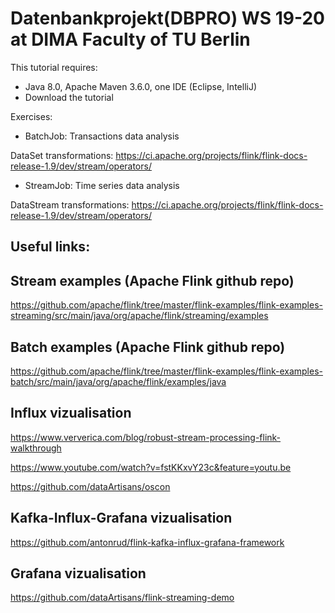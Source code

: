 # Datenbankprojekt(DBPRO) WS 19-20 at DIMA Faculty of TU Berlin

This tutorial requires: 
- Java 8.0, Apache Maven 3.6.0, one IDE (Eclipse, IntelliJ) 
- Download the tutorial

Exercises:
   - BatchJob: Transactions data analysis
  
   DataSet transformations:
   https://ci.apache.org/projects/flink/flink-docs-release-1.9/dev/stream/operators/
   
   
   - StreamJob: Time series data analysis
   
   DataStream transformations:
   https://ci.apache.org/projects/flink/flink-docs-release-1.9/dev/stream/operators/


## Useful links:

## Stream examples (Apache Flink github repo)

https://github.com/apache/flink/tree/master/flink-examples/flink-examples-streaming/src/main/java/org/apache/flink/streaming/examples


## Batch examples (Apache Flink github repo)

https://github.com/apache/flink/tree/master/flink-examples/flink-examples-batch/src/main/java/org/apache/flink/examples/java


## Influx vizualisation

https://www.ververica.com/blog/robust-stream-processing-flink-walkthrough

https://www.youtube.com/watch?v=fstKKxvY23c&feature=youtu.be

https://github.com/dataArtisans/oscon

## Kafka-Influx-Grafana vizualisation

https://github.com/antonrud/flink-kafka-influx-grafana-framework

## Grafana vizualisation

https://github.com/dataArtisans/flink-streaming-demo


